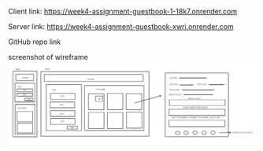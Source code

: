 Client link: https://week4-assignment-guestbook-1-18k7.onrender.com

Server link: https://week4-assignment-guestbook-xwri.onrender.com

GitHub repo link

screenshot of wireframe  
![screenshot of inital project plan](./screenshots/initial%20project%20plan%20.png)

